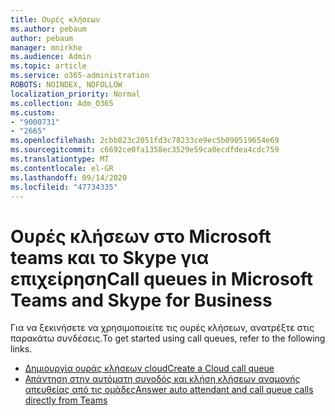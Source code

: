 ```yaml
---
title: Ουρές κλήσεων
ms.author: pebaum
author: pebaum
manager: mnirkhe
ms.audience: Admin
ms.topic: article
ms.service: o365-administration
ROBOTS: NOINDEX, NOFOLLOW
localization_priority: Normal
ms.collection: Adm_O365
ms.custom:
- "9000731"
- "2665"
ms.openlocfilehash: 2cbb823c2051fd3c78233ce9ec5b090519654e69
ms.sourcegitcommit: c6692ce0fa1358ec3529e59ca0ecdfdea4cdc759
ms.translationtype: MT
ms.contentlocale: el-GR
ms.lasthandoff: 09/14/2020
ms.locfileid: "47734335"
---
```

# <a name="call-queues-in-microsoft-teams-and-skype-for-business"></a><span data-ttu-id="d276b-102">Ουρές κλήσεων στο Microsoft teams και το Skype για επιχείρηση</span><span class="sxs-lookup"><span data-stu-id="d276b-102">Call queues in Microsoft Teams and Skype for Business</span></span> 

<span data-ttu-id="d276b-103">Για να ξεκινήσετε να χρησιμοποιείτε τις ουρές κλήσεων, ανατρέξτε στις παρακάτω συνδέσεις.</span><span class="sxs-lookup"><span data-stu-id="d276b-103">To get started using call queues, refer to the following links.</span></span>

- [<span data-ttu-id="d276b-104">Δημιουργία ουράς κλήσεων cloud</span><span class="sxs-lookup"><span data-stu-id="d276b-104">Create a Cloud call queue</span></span>](https://docs.microsoft.com/microsoftteams/create-a-phone-system-call-queue)
- [<span data-ttu-id="d276b-105">Απάντηση στην αυτόματη συνοδός και κλήση κλήσεων αναμονής απευθείας από τις ομάδες</span><span class="sxs-lookup"><span data-stu-id="d276b-105">Answer auto attendant and call queue calls directly from Teams</span></span>](https://docs.microsoft.com/microsoftteams/answer-auto-attendant-and-call-queue-calls)